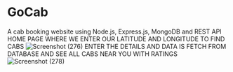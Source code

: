 # GoCab
A cab booking website using Node.js, Express.js, MongoDB and REST API
HOME PAGE WHERE WE ENTER OUR LATITUDE AND LONGITUDE TO FIND CABS 
![Screenshot (276)](https://user-images.githubusercontent.com/103810977/234041175-1ab40bd0-c2d7-43cb-bb55-063e6cabc295.png)
ENTER THE DETAILS AND DATA IS FETCH FROM DATABASE  AND SEE ALL CABS NEAR YOU WITH RATINGS
![Screenshot (278)](https://user-images.githubusercontent.com/103810977/234041434-6890425b-1c75-436a-8495-873e1adef3ce.png)
